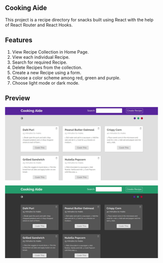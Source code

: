 ## Cooking Aide

This project is a recipe directory for snacks built using React with the help of React Router and React Hooks. 

## Features

1. View Recipe Collection in Home Page.
2. View each individual Recipe.
3. Search for required Recipe. 
4. Delete Recipes from the collection.
4. Create a new Recipe using a form.
5. Choose a color scheme among red, green and purple.
6. Choose light mode or dark mode.

## Preview

![Light Mode Purple Scheme](./public/light-purple.JPG)

![Dark Mode Green Scheme](./public/dark-green.JPG)